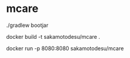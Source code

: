 # mcare

./gradlew bootjar

docker build -t sakamotodesu/mcare .

docker run -p 8080:8080 sakamotodesu/mcare

